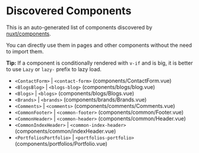 # Discovered Components

This is an auto-generated list of components discovered by [nuxt/components](https://github.com/nuxt/components).

You can directly use them in pages and other components without the need to import them.

**Tip:** If a component is conditionally rendered with `v-if` and is big, it is better to use `Lazy` or `lazy-` prefix to lazy load.

- `<ContactForm>` | `<contact-form>` (components/ContactForm.vue)
- `<BlogsBlog>` | `<blogs-blog>` (components/blogs/blog.vue)
- `<Blogs>` | `<blogs>` (components/blogs/Blogs.vue)
- `<Brands>` | `<brands>` (components/brands/Brands.vue)
- `<Comments>` | `<comments>` (components/comments/Comments.vue)
- `<CommonFooter>` | `<common-footer>` (components/common/Footer.vue)
- `<CommonHeader>` | `<common-header>` (components/common/Header.vue)
- `<CommonIndexHeader>` | `<common-index-header>` (components/common/indexHeader.vue)
- `<PortfoliosPortfolio>` | `<portfolios-portfolio>` (components/portfolios/Portfolio.vue)
